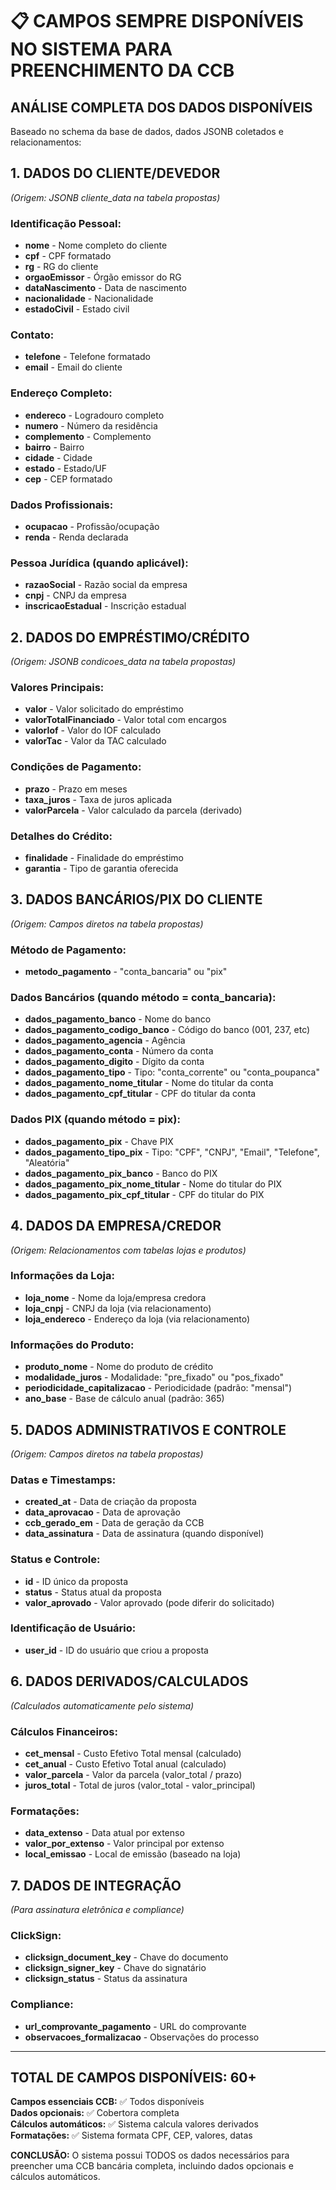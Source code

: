 # 📋 CAMPOS SEMPRE DISPONÍVEIS NO SISTEMA PARA PREENCHIMENTO DA CCB

## **ANÁLISE COMPLETA DOS DADOS DISPONÍVEIS**

Baseado no schema da base de dados, dados JSONB coletados e relacionamentos:

## **1. DADOS DO CLIENTE/DEVEDOR** 
*(Origem: JSONB cliente_data na tabela propostas)*

### **Identificação Pessoal:**
- **nome** - Nome completo do cliente
- **cpf** - CPF formatado
- **rg** - RG do cliente  
- **orgaoEmissor** - Órgão emissor do RG
- **dataNascimento** - Data de nascimento
- **nacionalidade** - Nacionalidade
- **estadoCivil** - Estado civil

### **Contato:**
- **telefone** - Telefone formatado
- **email** - Email do cliente

### **Endereço Completo:**
- **endereco** - Logradouro completo
- **numero** - Número da residência
- **complemento** - Complemento
- **bairro** - Bairro
- **cidade** - Cidade
- **estado** - Estado/UF
- **cep** - CEP formatado

### **Dados Profissionais:**
- **ocupacao** - Profissão/ocupação
- **renda** - Renda declarada

### **Pessoa Jurídica** (quando aplicável):
- **razaoSocial** - Razão social da empresa
- **cnpj** - CNPJ da empresa
- **inscricaoEstadual** - Inscrição estadual

## **2. DADOS DO EMPRÉSTIMO/CRÉDITO**
*(Origem: JSONB condicoes_data na tabela propostas)*

### **Valores Principais:**
- **valor** - Valor solicitado do empréstimo
- **valorTotalFinanciado** - Valor total com encargos
- **valorIof** - Valor do IOF calculado
- **valorTac** - Valor da TAC calculado

### **Condições de Pagamento:**
- **prazo** - Prazo em meses
- **taxa_juros** - Taxa de juros aplicada
- **valorParcela** - Valor calculado da parcela (derivado)

### **Detalhes do Crédito:**
- **finalidade** - Finalidade do empréstimo
- **garantia** - Tipo de garantia oferecida

## **3. DADOS BANCÁRIOS/PIX DO CLIENTE**
*(Origem: Campos diretos na tabela propostas)*

### **Método de Pagamento:**
- **metodo_pagamento** - "conta_bancaria" ou "pix"

### **Dados Bancários (quando método = conta_bancaria):**
- **dados_pagamento_banco** - Nome do banco
- **dados_pagamento_codigo_banco** - Código do banco (001, 237, etc)
- **dados_pagamento_agencia** - Agência
- **dados_pagamento_conta** - Número da conta
- **dados_pagamento_digito** - Dígito da conta
- **dados_pagamento_tipo** - Tipo: "conta_corrente" ou "conta_poupanca"
- **dados_pagamento_nome_titular** - Nome do titular da conta
- **dados_pagamento_cpf_titular** - CPF do titular da conta

### **Dados PIX (quando método = pix):**
- **dados_pagamento_pix** - Chave PIX
- **dados_pagamento_tipo_pix** - Tipo: "CPF", "CNPJ", "Email", "Telefone", "Aleatória"
- **dados_pagamento_pix_banco** - Banco do PIX
- **dados_pagamento_pix_nome_titular** - Nome do titular do PIX
- **dados_pagamento_pix_cpf_titular** - CPF do titular do PIX

## **4. DADOS DA EMPRESA/CREDOR**
*(Origem: Relacionamentos com tabelas lojas e produtos)*

### **Informações da Loja:**
- **loja_nome** - Nome da loja/empresa credora
- **loja_cnpj** - CNPJ da loja (via relacionamento)
- **loja_endereco** - Endereço da loja (via relacionamento)

### **Informações do Produto:**
- **produto_nome** - Nome do produto de crédito
- **modalidade_juros** - Modalidade: "pre_fixado" ou "pos_fixado"
- **periodicidade_capitalizacao** - Periodicidade (padrão: "mensal")
- **ano_base** - Base de cálculo anual (padrão: 365)

## **5. DADOS ADMINISTRATIVOS E CONTROLE**
*(Origem: Campos diretos na tabela propostas)*

### **Datas e Timestamps:**
- **created_at** - Data de criação da proposta
- **data_aprovacao** - Data de aprovação
- **ccb_gerado_em** - Data de geração da CCB
- **data_assinatura** - Data de assinatura (quando disponível)

### **Status e Controle:**
- **id** - ID único da proposta
- **status** - Status atual da proposta
- **valor_aprovado** - Valor aprovado (pode diferir do solicitado)

### **Identificação de Usuário:**
- **user_id** - ID do usuário que criou a proposta

## **6. DADOS DERIVADOS/CALCULADOS**
*(Calculados automaticamente pelo sistema)*

### **Cálculos Financeiros:**
- **cet_mensal** - Custo Efetivo Total mensal (calculado)
- **cet_anual** - Custo Efetivo Total anual (calculado)
- **valor_parcela** - Valor da parcela (valor_total / prazo)
- **juros_total** - Total de juros (valor_total - valor_principal)

### **Formatações:**
- **data_extenso** - Data atual por extenso
- **valor_por_extenso** - Valor principal por extenso
- **local_emissao** - Local de emissão (baseado na loja)

## **7. DADOS DE INTEGRAÇÃO**
*(Para assinatura eletrônica e compliance)*

### **ClickSign:**
- **clicksign_document_key** - Chave do documento
- **clicksign_signer_key** - Chave do signatário  
- **clicksign_status** - Status da assinatura

### **Compliance:**
- **url_comprovante_pagamento** - URL do comprovante
- **observacoes_formalizacao** - Observações do processo

---

## **TOTAL DE CAMPOS DISPONÍVEIS: 60+**

**Campos essenciais CCB:** ✅ Todos disponíveis  
**Dados opcionais:** ✅ Cobertora completa  
**Cálculos automáticos:** ✅ Sistema calcula valores derivados  
**Formatações:** ✅ Sistema formata CPF, CEP, valores, datas  

**CONCLUSÃO:** O sistema possui TODOS os dados necessários para preencher uma CCB bancária completa, incluindo dados opcionais e cálculos automáticos.